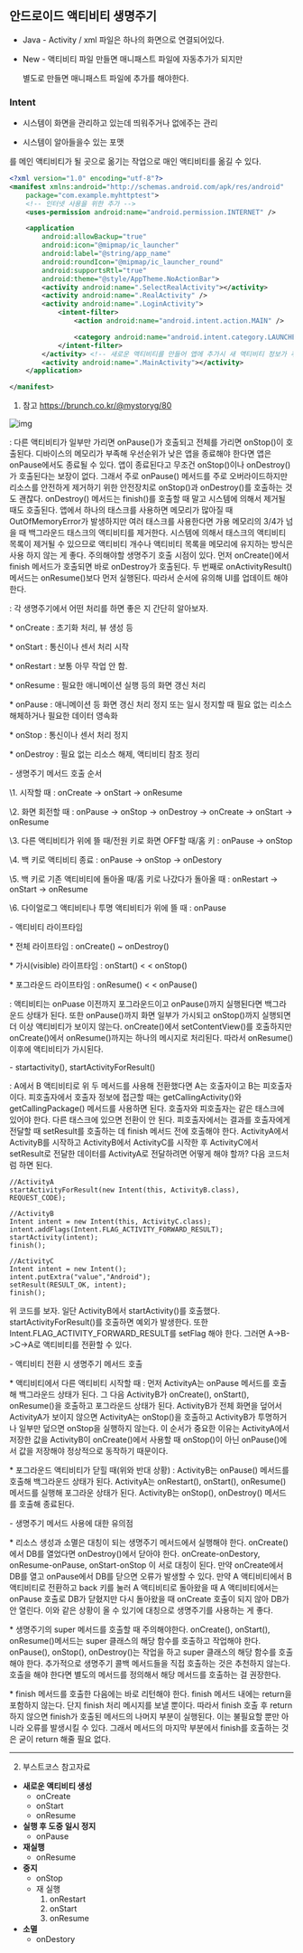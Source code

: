 ## 안드로이드 액티비티 생명주기



- Java - Activity / xml 파일은 하나의 화면으로 연결되어있다.

- New - 액티비티 파일 만들면 매니패스트 파일에 자동추가가 되지만 

  별도로 만들면 매니패스트 파일에 추가를 해야한다.



### Intent

- 시스템이 화면을 관리하고 있는데 띄워주거나 없에주는 관리

- 시스템이 알아들을수 있는 포맷 



**<intent-filter>
  <action android:name="android.intent.action.MAIN" />
  <category android:name="android.intent.category.LAUNCHER" />
</intent-filter>**

를 메인 액티비티가 될 곳으로 옮기는 작업으로 매인 액티비티를 옮길 수 있다.

```xml
<?xml version="1.0" encoding="utf-8"?>
<manifest xmlns:android="http://schemas.android.com/apk/res/android"
    package="com.example.myhttptest">
    <!-- 인터넷 사용을 위한 추가 -->
    <uses-permission android:name="android.permission.INTERNET" />

    <application
        android:allowBackup="true"
        android:icon="@mipmap/ic_launcher"
        android:label="@string/app_name"
        android:roundIcon="@mipmap/ic_launcher_round"
        android:supportsRtl="true"
        android:theme="@style/AppTheme.NoActionBar">
        <activity android:name=".SelectRealActivity"></activity>
        <activity android:name=".RealActivity" />
        <activity android:name=".LoginActivity">
            <intent-filter>
                <action android:name="android.intent.action.MAIN" />

                <category android:name="android.intent.category.LAUNCHER" />
            </intent-filter>
        </activity> <!-- 새로운 액티비티를 만들어 앱에 추가시 새 액티비티 정보가 추가됨 -->
        <activity android:name=".MainActivity"></activity>
    </application>

</manifest>
```



1. 참고 https://brunch.co.kr/@mystoryg/80



![img](https://t1.daumcdn.net/cfile/tistory/22AC6833597EDA1626)

: 다른 액티비티가 일부만 가리면 onPause()가 호출되고 전체를 가리면 onStop()이 호출된다. 디바이스의 메모리가 부족해 우선순위가 낮은 앱을 종료해야 한다면 앱은 onPause에서도 종료될 수 있다. 앱이 종료된다고 무조건 onStop()이나 onDestroy()가 호출된다는 보장이 없다. 그래서 주로 onPause() 메서드를 주로 오버라이드하지만 리소스를 안전하게 제거하기 위한 안전장치로 onStop()과 onDestroy()를 호출하는 것도 괜찮다. onDestroy() 메서드는 finish()를 호출할 때 말고 시스템에 의해서 제거될 때도 호출된다. 앱에서 하나의 태스크를 사용하면 메모리가 많아질 때 OutOfMemoryError가 발생하지만 여러 태스크를 사용한다면 가용 메모리의 3/4가 넘을 때 백그라운드 태스크의 액티비티를 제거한다. 시스템에 의해서 태스크의 액티비티 목록이 제거될 수 있으므로 액티비티 개수나 액티비티 목록을 메모리에 유지하는 방식은 사용 하지 않는 게 좋다. 주의해야할 생명주기 호출 시점이 있다. 먼저 onCreate()에서 finish 메서드가 호출되면 바로 onDestroy가 호출된다. 두 번째로 onActivityResult() 메서드는 onResume()보다 먼저 실행된다. 따라서 순서에 유의해 UI를 업데이트 해야 한다.



: 각 생명주기에서 어떤 처리를 하면 좋은 지 간단히 알아보자. 

\* onCreate : 초기화 처리, 뷰 생성 등

\* onStart : 통신이나 센서 처리 시작

\* onRestart : 보통 아무 작업 안 함.

\* onResume : 필요한 애니메이션 실행 등의 화면 갱신 처리

\* onPause : 애니메이션 등 화면 갱신 처리 정지 또는 일시 정지할 때 필요 없는 리소스 해체하거나 필요한 데이터 영속화

\* onStop : 통신이나 센서 처리 정지

\* onDestroy : 필요 없는 리소스 해제, 액티비티 참조 정리



\- 생명주기 메서드 호출 순서

\1. 시작할 때 : onCreate -> onStart -> onResume

\2. 화면 회전할 때 : onPause -> onStop -> onDestroy -> onCreate -> onStart -> onResume

\3. 다른 액티비티가 위에 뜰 때/전원 키로 화면 OFF할 때/홈 키 : onPause -> onStop

\4. 백 키로 액티비티 종료 : onPause -> onStop -> onDestory

\5. 백 키로 기존 액티비티에 돌아올 때/홈 키로 나갔다가 돌아올 때 : onRestart -> onStart -> onResume

\6. 다이얼로그 액티비티나 투명 액티비티가 위에 뜰 때 : onPause



\- 액티비티 라이프타임

\* 전체 라이프타임 : onCreate() ~ onDestroy()

\* 가시(visible) 라이프타임 : onStart() <  < onStop()

\* 포그라운드 라이프타임 : onResume() < < onPause()

: 액티비티는 onPuase 이전까지 포그라운드이고 onPause()까지 실행된다면 백그라운드 상태가 된다. 또한 onPause()까지 화면 일부가 가시되고 onStop()까지 실행되면 더 이상 액티비티가 보이지 않는다. onCreate()에서 setContentView()를 호출하지만 onCreate()에서 onResume()까지는 하나의 메시지로 처리된다. 따라서 onResume() 이후에 액티비티가 가시된다. 



\- startactivity(), startActivityForResult()

: A에서 B 액티비티로 위 두 메서드를 사용해 전환했다면 A는 호출자이고 B는 피호출자이다. 피호출자에서 호출자 정보에 접근할 때는 getCallingActivity()와 getCallingPackage() 메서드를 사용하면 된다. 호출자와 피호출자는 같은 태스크에 있어야 한다. 다른 태스크에 있으면 전환이 안 된다. 피호출자에서는 결과를 호출자에게 전달할 때 setResult를 호출하는 데 finish 메서드 전에 호출해야 한다. ActivityA에서 ActivityB를 시작하고 ActivityB에서 ActivityC를 시작한 후 ActivityC에서 setResult로 전달한 데이터를 ActivityA로 전달하려면 어떻게 해야 할까? 다음 코드처럼 하면 된다.

```
//ActivityA
startActivityForResult(new Intent(this, ActivityB.class), REQUEST_CODE);

//ActivityB
Intent intent = new Intent(this, ActivityC.class);
intent.addFlags(Intent.FLAG_ACTIVITY_FORWARD_RESULT);
startActivity(intent);
finish();

//ActivityC
Intent intent = new Intent();
intent.putExtra("value","Android");
setResult(RESULT_OK, intent);
finish();
```

위 코드를 보자. 일단 ActivityB에서 startActivity()를 호출했다. startActivityForResult()를 호출하면 예외가 발생한다. 또한 Intent.FLAG_ACTIVITY_FORWARD_RESULT를 setFlag 해야 한다. 그러면 A->B->C->A로 액티비티를 전환할 수 있다.



\- 액티비티 전환 시 생명주기 메서드 호출

\* 액티비티에서 다른 액티비티 시작할 때 : 먼저 ActivityA는 onPause 메서드를 호출해 백그라운드 상태가 된다. 그 다음 ActivityB가 onCreate(), onStart(), onResume()을 호출하고 포그라운드 상태가 된다. ActivityB가 전체 화면을 덮어서 ActivityA가 보이지 않으면 ActivityA는 onStop()을 호출하고 ActivityB가 투명하거나 일부만 덮으면 onStop을 실행하지 않는다. 이 순서가 중요한 이유는 ActivityA에서 저장한 값을 ActivityB이 onCreate()에서 사용할 때 onStop()이 아닌 onPause()에서 값을 저장해야 정상적으로 동작하기 때문이다.

\* 포그라운드 액티비티가 닫힐 때(위와 반대 상황) : ActivityB는 onPause() 메서드를 호출해 백그라운드 상태가 된다. ActivityA는 onRestart(), onStart(), onResume() 메서드를 실행해 포그라운 상태가 된다. ActivityB는 onStop(), onDestroy() 메서드를 호출해 종료된다.



\- 생명주기 메서드 사용에 대한 유의점

\* 리소스 생성과 소멸은 대칭이 되는 생명주기 메서드에서 실행해야 한다. onCreate()에서 DB를 열었다면 onDestroy()에서 닫아야 한다. onCreate-onDestory, onResume-onPause, onStart-onStop 이 서로 대칭이 된다. 만약 onCreate에서 DB를 열고 onPause에서 DB를 닫으면 오류가 발생할 수 있다. 만약 A 액티비티에서 B액티비티로 전환하고 back 키를 눌러 A 액티비티로 돌아왔을 때 A 액티비티에서는 onPause 호출로 DB가 닫혔지만 다시 돌아왔을 때 onCreate 호출이 되지 않아 DB가 안 열린다. 이와 같은 상황이 올 수 있기에 대칭으로 생명주기를 사용하는 게 좋다.

\* 생명주기의 super 메서드를 호출할 때 주의해야한다. onCreate(), onStart(), onResume()메서드는 super 클래스의 해당 함수를 호출하고 작업해야 한다. onPause(), onStop(), onDestroy()는 작업을 하고 super 클래스의 해당 함수를 호출해야 한다. 추가적으로 생명주기 콜백 메서드들을 직접 호출하는 것은 추천하지 않는다. 호출을 해야 한다면 별도의 메서드를 정의해서 해당 메서드를 호출하는 걸 권장한다. 

\* finish 메서드를 호출한 다음에는 바로 리턴해야 한다. finish 메서드 내에는 return을 포함하지 않는다. 단지 finish 처리 메시지를 보낼 뿐이다. 따라서 finish 호출 후 return 하지 않으면 finish가 호출된 메서드의 나머지 부분이 실행된다. 이는 불필요할 뿐만 아니라 오류를 발생시킬 수 있다. 그래서 메서드의 마지막 부분에서 finish를 호출하는 것은 굳이 return 해줄 필요 없다. 

***

2. 부스트코스 참고자료 

   

- **새로운 액티비티 생성** 
  - onCreate
  - onStart
  - onResume
- **실행 후 도중 일시 정지**
  - onPause
- **재실행** 
  - onResume
- **중지** 
  - onStop
  - 재 실행 
    1. onRestart
    2. onStart
    3. onResume
- **소멸**
  - onDestory